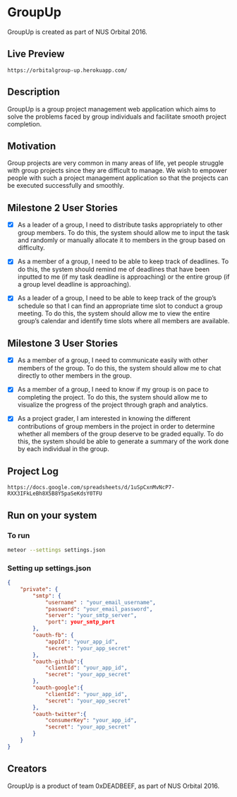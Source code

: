 # GroupUp
GroupUp is created as part of NUS Orbital 2016.

## Live Preview
```
https://orbitalgroup-up.herokuapp.com/
```

## Description
GroupUp is a group project management web application which aims to solve the problems faced by group individuals and facilitate smooth project completion.

## Motivation
Group projects are very common in many areas of life, yet people struggle with group projects since they are difficult to manage. We wish to empower people with such a project management application so that the projects can be executed successfully and smoothly.

## Milestone 2 User Stories
- [x] As a leader of a group, I need to distribute tasks appropriately to other group members. To do this, the system should allow me to input the task and randomly or manually allocate it to members in the group based on difficulty.

- [x] As a member of a group, I need to be able to keep track of deadlines. To do this, the system should remind me of deadlines that have been inputted to me (if my task deadline is approaching) or the entire group (if a group level deadline is approaching).

- [x] As a leader of a group, I need to be able to keep track of the group’s schedule so that I can find an appropriate time slot to conduct a group meeting. To do this, the system should allow me to view the entire group’s calendar and identify time slots where all members are available.

## Milestone 3 User Stories
- [x] As a member of a group, I need to communicate easily with other members of the group. To do this, the system should allow me to chat directly to other members in the group.

- [x] As a member of a group, I need to know if my group is on pace to completing the project. To do this, the system should allow me to visualize the progress of the project through graph and analytics.

- [x] As a project grader, I am interested in knowing the different contributions of group members in the project in order to determine whether all members of the group deserve to be graded equally. To do this, the system should be able to generate a summary of the work done by each individual in the group.

## Project Log
```
https://docs.google.com/spreadsheets/d/1uSpCxnMvNcP7-RXX3IFkLeBh8X5B8Y5paSeKdsY0TFU
```

## Run on your system
### To run
```sh
meteor --settings settings.json
```

### Setting up settings.json
```json
{
	"private": {
		"smtp": {
			"username" : "your_email_username",
			"password": "your_email_password",
			"server": "your_smtp_server",
			"port": your_smtp_port
		},
		"oauth-fb": {
			"appId": "your_app_id",
			"secret": "your_app_secret"
		},
		"oauth-github":{
			"clientId": "your_app_id",
			"secret": "your_app_secret"
		},
		"oauth-google":{
			"clientId": "your_app_id",
       		"secret": "your_app_secret"
		},
		"oauth-twitter":{
			"consumerKey": "your_app_id",
      	    "secret": "your_app_secret"
		}
	}
}
```

## Creators
GroupUp is a product of team 0xDEADBEEF, as part of NUS Orbital 2016.

